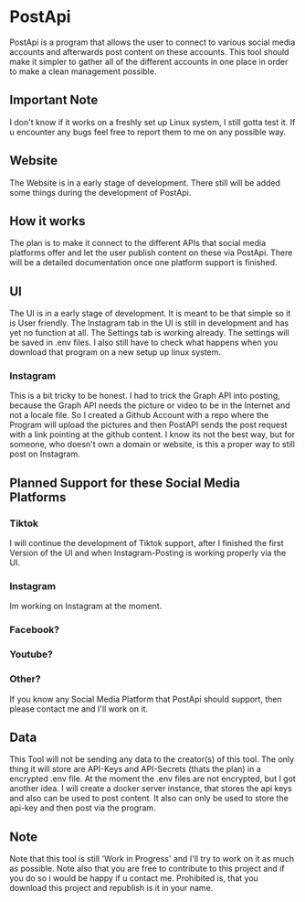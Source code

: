 # PostApi
PostApi is a program that allows the user to connect to various social media accounts and afterwards post content on these accounts. This tool should make it simpler to gather all of the different accounts in one place in order to make a clean management possible.

## Important Note
I don't know if it works on a freshly set up Linux system, I still gotta test it. If u encounter any bugs feel free to report them to me on any possible way.

## Website
The Website is in a early stage of development. There still will be added some things during the development of PostApi.

## How it works
The plan is to make it connect to the different APIs that social media platforms offer and let the user publish content on these via PostApi. There will be a detailed documentation once one platform support is finished.

## UI
The UI is in a early stage of development. It is meant to be that simple so it is User friendly. The Instagram tab in the UI is still in development and has yet no function at all. The Settings tab is working already. The settings will be saved in .env files. I also still have to check what happens when you download that program on a new setup up linux system. 

### Instagram
This is a bit tricky to be honest. I had to trick the Graph API into posting, because the Graph API needs the picture or video to be in the Internet and not a locale file. So I created a Github Account with a repo where the Program will upload the pictures and then PostAPI sends the post request with a link pointing at the github content. I know its not the best way, but for someone, who doesn't own a domain or website, is this a proper way to still post on Instagram.

## Planned Support for these Social Media Platforms
### Tiktok
I will continue the development of Tiktok support, after I finished the first Version of the UI and when Instagram-Posting is working properly via the UI.

### Instagram
Im working on Instagram at the moment.

### Facebook?
### Youtube?
### Other?
If you know any Social Media Platform that PostApi should support, then please contact me and I'll work on it.

## Data
This Tool will not be sending any data to the creator(s) of this tool. The only thing it will store are API-Keys and API-Secrets (thats the plan) in a encrypted .env file. At the moment the .env files are not encrypted, but I got another idea. I will create a docker server instance, that stores the api keys and also can be used to post content. It also can only be used to store the api-key and then post via the program.

## Note
Note that this tool is still 'Work in Progress' and I'll try to work on it as much as possible.
Note also that you are free to contribute to this project and if you do so i would be happy if u contact me. Prohibited is, that you download this project and republish is it in your name.